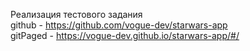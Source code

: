 Реализация тестового задания </br>
github - https://github.com/vogue-dev/starwars-app </br>
gitPaged - https://vogue-dev.github.io/starwars-app/#/
